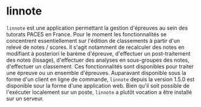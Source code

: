 # linnote

`linnote` est une application permettant la gestion d'épreuves au sein des tutorats PACES en France.
Pour le moment les fonctionnalités se concentrent essentiellement sur l'édition de classements à partir d'un relevé de notes / scores. Il s'agit notamment de recalculer des notes en modifiant à posteriori le barème d'épreuve, d'effectuer un post-traitement des notes (lissage), d'effectuer des analyses en sous-groupes des notes, d'effectuer un classement. Ces fonctionnalités sont disponibles pour traiter une épreuve ou un ensemble d'épreuves.
Auparavant disponible sous la forme d'un client en ligne de commande, `linnote` depuis la version 1.5.0 est disponible sour la forme d'une application web. Bien qu'il soit possible de l'exécuter localement sur un poste, `linnote` a plutôt vocation a être installé sur un serveur.
